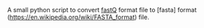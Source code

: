 A small python script to convert [fastQ](https://en.wikipedia.org/wiki/FASTQ_format) format file to [fasta] format (https://en.wikipedia.org/wiki/FASTA_format) file.



